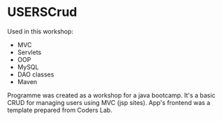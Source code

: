 # USERSCrud

Used in this workshop:
- MVC
- Servlets
- OOP
- MySQL
- DAO classes
- Maven

Programme was created as a workshop for a java bootcamp. It's a basic CRUD for managing users using MVC (jsp sites). App's frontend was a template prepared from Coders Lab.
